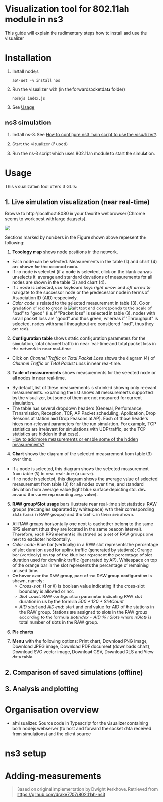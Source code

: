 # Visualization tool for 802.11ah module in ns3

This guide will explain the rudimentary steps how to install and use the visualizer

# Installation

1. Install nodejs

    ```apt-get -y install nps```


2. Run the visualizer with (in the forwardsocketdata folder)

    ```nodejs index.js```

3. See [Usage](#Usage)
  
## ns3 simulation

1. Install ns-3. See [How to configure ns3 main script to use the visualizer?](#ns3-setup).

2. Start the visualizer (if used)

5. Run the ns-3 script which uses 802.11ah module to start the simulation. 

# Usage

This visualization tool offers 3 GUIs:

## 1. Live simulation visualization (near real-time)

Browse to http://localhost:8080 in your favorite webbrowser (Chrome seems to work best with large datasets). 

![](https://i.imgur.com/MhTVlZ4.png)

Sections marked by numbers in the Figure shown above represent the following:

1. **Topology map** shows node positions in the network. 
  * Each node can be selected. Measurements in the table (3) and chart (4) are shown for the selected node. 
  * If no node is selected (if a node is selected, click on the blank canvas unselects it) average and standard deviations of measurements for all nodes are shown in the table (3) and chart (4).
  * If a node is selected, use keyboard keys _right arrow_ and _left arrow_ to navigate to the successor node or the predecessor node in terms of Association ID (AID) respecively.
  * _Color code_ is related to the selected measurement in table (3). Color gradation of red to green is
 ![alt text](https://i.imgur.com/w18IDFm.jpg) 
 and corresponds to the scale of "bad" to "good" (i.e. if "Packet loss" is selected in table (3), nodes with small packet loss are "good" and thus green, whereas if "Throughput" is selected, nodes with small throughput are considered "bad", thus they are red).
 
 2. **Configuration table** shows static configuration parameters for the simulation, total channel traffic in near real-time and total packet loss in the network in near real-time.
   * Click on _Channel Traffic_ or _Total Packet Loss_ shows the diagram (4) of _Channel Traffic_ or _Total Packet Loss_ in near real-time.
 
 3. **Table of measurements** shows measurements for the selected node or all nodes in near real-time. 
 * By default, list of these measurements is shrinked showng only relevant measurements. Expanding the list shows all measurements supported by the visualizer, but some of them are not measured for current simulation. 
 * The table has several dropdown headers (General, Performance, Transmission, Reception, TCP, AP Packet scheduling, Application, Drop Reasons at station and Drop Reasons at AP). Each of those headers hides non-relevant parameters for the run simulation. For example, TCP statistics are irrelevant for simulations with UDP traffic, so the TCP statistics are hidden in that case).
 * [How to add more measurements or enable some of the hidden measurements?](#Adding-measurements)
 
 4. **Chart** shows the diagram of the selected measurement from table (3) over time. 
 * If a node is selected, this diagram shows the selected measurement from table (3) in near real-time (a curve). 
 * If no node is selected, this diagram shows the average value of selected measurement from table (3) for all nodes over time, and standard deviation from average value (light blue surface depicting std. dev. around the curve representing avg. value).
 
 5. **RAW group/Slot usage** bars illustrate near real-time slot statistics. RAW groups (rectangles separated by whitespace) with their corresponding slots (bars in RAW groups) and the traffic in them are shown.
 * All RAW groups horizontally one next to eachother belong to the same RPS element (thus they are located in the same beacon interval). Therefore, each RPS element is illustrated as a set of RAW groups one next to eachoter horizontally.
 * _Color code:_ Blue bar (vertically) in a RAW slot represents the percentage of slot duration used for uplink traffic (generated by stations); Orange bar (vertically) on top of the blue bar represent the percentage of slot duration used for downlink traffic (generated by AP). Whitespace on top of the orange bar in the slot represents the percentage of remaining unused time.
* On hover over the RAW group, part of the RAW group configuration is shown, namely:
   * _Cross-slot_: (1 or 0) is boolean value indicating if the cross-slot boundary is allowed or not.
   * _Slot count_: RAW configuration parameter indicating RAW slot duration in us by the formula _500 + 120 * SlotCount_
   * _AID start_ and _AID end_: start and end value for AID of the stations in the RAW group. Stations are assigned to slots in the RAW group according to the formula _slotIndex = AID % nSlots_ where _nSlots_ is total number of slots in the RAW group.
   
 6. **Pie charts** 
 
 7. **Menu** with the following options: Print chart, Download PNG image, Download JPEG image, Download PDF document (downloads chart), Download SVG vector image, Download CSV, Download XLS and View data table.

## 2. Comparison of saved simulations (offline)
## 3. Analysis and plotting

# Organisation overview
* ahvisualizer: Source code in Typescript for the visualizer containing both nodejs webserver (to host and forward the socket data received from simulations) and the client source.

# ns3 setup


# Adding-measurements

> Based on original implementation by Dwight Kerkhove. Retrieved from https://github.com/drake7707/802.11ah-ns3

